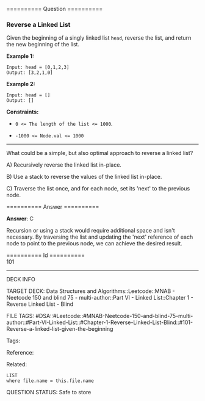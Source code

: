 ========== Question ==========  

### Reverse a Linked List

Given the beginning of a singly linked list `head`, reverse the list, and return the new beginning of the list.

**Example 1:**

```
Input: head = [0,1,2,3]
Output: [3,2,1,0]
```

**Example 2:**

```
Input: head = []
Output: []
```

**Constraints:**

-   `0 <= The length of the list <= 1000`.

-   `-1000 <= Node.val <= 1000`

---

What could be a simple, but also optimal approach to reverse a linked list?

A) Recursively reverse the linked list in-place.

B) Use a stack to reverse the values of the linked list in-place.

C) Traverse the list once, and for each node, set its 'next' to the previous node.  

========== Answer ==========  

**Answer**: C

Recursion or using a stack would require additional space and isn't necessary. By traversing the list and updating the 'next' reference of each node to point to the previous node, we can achieve the desired result.

========== Id ==========  
101

---

DECK INFO

TARGET DECK: Data Structures and Algorithms::Leetcode::MNAB - Neetcode 150 and blind 75 - multi-author::Part VI - Linked List::Chapter 1 - Reverse Linked List - Blind

FILE TAGS: #DSA::#Leetcode::#MNAB-Neetcode-150-and-blind-75-multi-author::#Part-VI-Linked-List::#Chapter-1-Reverse-Linked-List-Blind::#101-Reverse-a-linked-list-given-the-beginning

Tags:

Reference:

Related:

```dataview
LIST
where file.name = this.file.name
```
QUESTION STATUS: Safe to store
